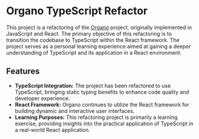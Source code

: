 # Organo TypeScript Refactor

This project is a refactoring of the [Organo](https://github.com/laraberns/organo) project, originally implemented in JavaScript and React. The primary objective of this refactoring is to transition the codebase to TypeScript within the React framework. The project serves as a personal learning experience aimed at gaining a deeper understanding of TypeScript and its application in a React environment.

## Features

- **TypeScript Integration:** The project has been refactored to use TypeScript, bringing static typing benefits to enhance code quality and developer experience.
- **React Framework:** Organo continues to utilize the React framework for building dynamic and interactive user interfaces.
- **Learning Purposes:** This refactoring project is primarily a learning exercise, providing insights into the practical application of TypeScript in a real-world React application.